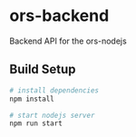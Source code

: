 # ors-backend

Backend API for the ors-nodejs

## Build Setup

``` bash
# install dependencies
npm install

# start nodejs server
npm run start
```
